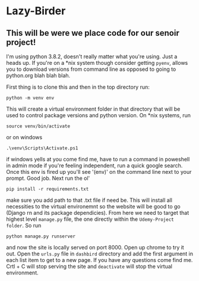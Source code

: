 # Lazy-Birder
## This will be were we place code for our senoir project!

I'm using python 3.8.2, doesn't really matter what you're using. Just a heads up. If you're on a *nix system though consider getting `pyenv`, allows you to download versions from command line as opposed to going to python.org blah blah blah.

First thing is to clone this and then in the top directory run:

`python -m venv env`

This will create a virtual environment folder in that directory that will be used to
control package versions and python version. On *nix systems, run 

`source venv/bin/activate`

or on windows

`.\venv\Scripts\Activate.ps1`

if windows yells at you come find me, have to run a command in poweshell in admin mode if you're feeling independent, run a quick google search. Once this env is fired up you'll see '(env)' on the command line next to your prompt. Good job. Next run the ol'

`pip install -r requirements.txt`

make sure you add path to that .txt file if need be. This will install all necessities to the virtual environemnt so the website will be good to go (Django rn and its package dependicies). From here we need to target that highest level `manage.py` file, the one directly within the `Udemy-Project folder`. So run 

`python manage.py runserver`

and now the site is locally served on port 8000. Open up chrome to try it out. Open the `urls.py` file in `dashbird` directory and add the first argument in each list item to get to a new page. If you have any questions come find me. Crtl + C will stop serving the site and `deactivate` will stop the virtual environment. 
